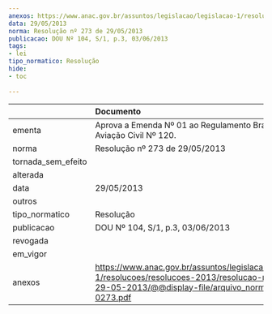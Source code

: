 ```yaml
---
anexos: https://www.anac.gov.br/assuntos/legislacao/legislacao-1/resolucoes/resolucoes-2013/resolucao-no-273-de-29-05-2013/@@display-file/arquivo_norma/RA2013-0273.pdf
data: 29/05/2013
norma: Resolução nº 273 de 29/05/2013
publicacao: DOU Nº 104, S/1, p.3, 03/06/2013
tags:
- lei
tipo_normatico: Resolução
hide: 
- toc 
 
---
```


|                    | Documento                                                                                                                                                       |
|:-------------------|:----------------------------------------------------------------------------------------------------------------------------------------------------------------|
| ementa             | Aprova a Emenda Nº 01 ao Regulamento Brasileiro da Aviação Civil Nº 120.                                                                                        |
| norma              | Resolução nº 273 de 29/05/2013                                                                                                                                  |
| tornada_sem_efeito |                                                                                                                                                                 |
| alterada           |                                                                                                                                                                 |
| data               | 29/05/2013                                                                                                                                                      |
| outros             |                                                                                                                                                                 |
| tipo_normatico     | Resolução                                                                                                                                                       |
| publicacao         | DOU Nº 104, S/1, p.3, 03/06/2013                                                                                                                                |
| revogada           |                                                                                                                                                                 |
| em_vigor           |                                                                                                                                                                 |
| anexos             | https://www.anac.gov.br/assuntos/legislacao/legislacao-1/resolucoes/resolucoes-2013/resolucao-no-273-de-29-05-2013/@@display-file/arquivo_norma/RA2013-0273.pdf |